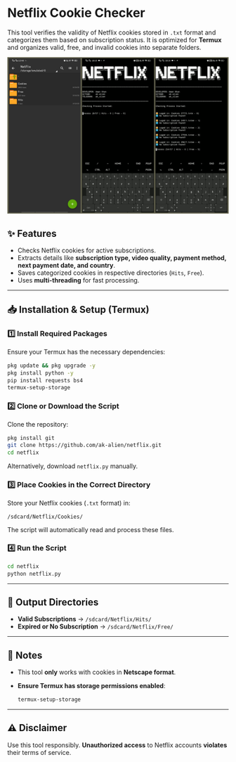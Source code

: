 # Netflix Cookie Checker

This tool verifies the validity of Netflix cookies stored in `.txt` format and categorizes them based on subscription status. It is optimized for **Termux** and organizes valid, free, and invalid cookies into separate folders.

![NetflixSS](https://raw.githubusercontent.com/ak-alien/Netflix/refs/heads/main/src/Netflix.png)

## ✨ Features

- Checks Netflix cookies for active subscriptions.
- Extracts details like **subscription type, video quality, payment method, next payment date, and country**.
- Saves categorized cookies in respective directories (`Hits`, `Free`).
- Uses **multi-threading** for fast processing.

---

## 📥 Installation & Setup (Termux)

### 1️⃣ Install Required Packages

Ensure your Termux has the necessary dependencies:

```sh
pkg update && pkg upgrade -y
pkg install python -y
pip install requests bs4
termux-setup-storage
```

### 2️⃣ Clone or Download the Script

Clone the repository:

```sh
pkg install git
git clone https://github.com/ak-alien/netflix.git
cd netflix
```

Alternatively, download `netflix.py` manually.

### 3️⃣ Place Cookies in the Correct Directory

Store your Netflix cookies (`.txt` format) in:

```
/sdcard/Netflix/Cookies/
```

The script will automatically read and process these files.

### 4️⃣ Run the Script

```sh
cd netflix
python netflix.py
```

---

## 📂 Output Directories

- **Valid Subscriptions** → `/sdcard/Netflix/Hits/`
- **Expired or No Subscription** → `/sdcard/Netflix/Free/`

---

## 🔎 Notes

- This tool **only** works with cookies in **Netscape format**.
- **Ensure Termux has storage permissions enabled**:

  ```sh
  termux-setup-storage
  ```

---

## ⚠️ Disclaimer

Use this tool responsibly. **Unauthorized access** to Netflix accounts **violates** their terms of service.
